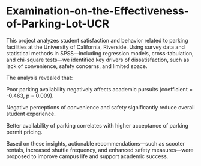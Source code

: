 # Examination-on-the-Effectiveness-of-Parking-Lot-UCR
This project analyzes student satisfaction and behavior related to parking facilities at the University of California, Riverside. Using survey data and statistical methods in SPSS—including regression models, cross-tabulation, and chi-square tests—we identified key drivers of dissatisfaction, such as lack of convenience, safety concerns, and limited space.

The analysis revealed that:

Poor parking availability negatively affects academic pursuits (coefficient = -0.463, p = 0.009).

Negative perceptions of convenience and safety significantly reduce overall student experience.

Better availability of parking correlates with higher acceptance of parking permit pricing.

Based on these insights, actionable recommendations—such as scooter rentals, increased shuttle frequency, and enhanced safety measures—were proposed to improve campus life and support academic success.
